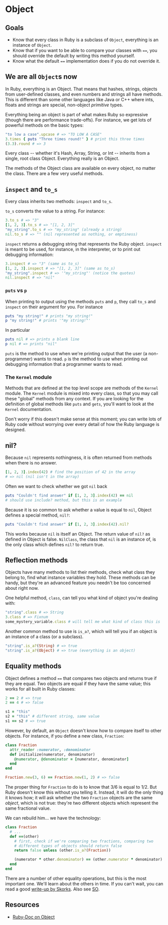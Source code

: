 # Object

## Goals

* Know that every class in Ruby is a subclass of `Object`, everything
  is an instance of `Object`.
* Know that if you want to be able to compare your classes with `==`,
  you should override the default by writing this method yourself.
* Know what the default `==` implementation does if you do not
  override it.

## We are all `Object`s now

In Ruby, everything is an Object. That means that hashes, strings,
objects from user-defined classes, and even numbers and strings all
have methods. This is different than some other languages like Java or
C++ where ints, floats and strings are special, non-object *primitive*
types.

Everything being an object is part of what makes Ruby so expressive
(though there are performance trade-offs). For instance, we get lots
of powerful methods on the basic types:

```ruby
"to low a case".upcase # => "TO LOW A CASE"
3.times { puts "Three times round!" } # print this three times
(3.3).round # => 3
```

Every class -- whether it's Hash, Array, String, or Int -- inherits
from a single, root class Object. Everything really is an Object.

The methods of the Object class are available on every object, no
matter the class. There are a few very useful methods.

## `inspect` and `to_s`

Every class inherits two methods: `inspect` and `to_s`.

`to_s` converts the value to a string. For instance:

```ruby
3.to_s # => "3"
[1, 2, 3].to_s # => "[1, 2, 3]"
"my_string".to_s # => "my_string" (already a string)
nil.to_s # => "" (nil represented as nothing, or emptiness)
```

`inspect` returns a debugging string that represents the Ruby
object. `inspect` is meant to be used, for instance, in the
interpreter, or to print out debugging information:

```ruby
3.inspect # => "3" (same as to_s)
[1, 2, 3].inspect # => "[1, 2, 3]" (same as to_s)
"my_string".inspect # => '"my_string"' (notice the quotes)
nil.inspect # => "nil"
```

### `puts` vs `p`

When printing to output using the methods `puts` and `p`, they call
`to_s` and `inspect` on their argument for you. For instance

```ruby
puts "my string!" # prints "my string!"
p "my string!" # prints '"my string!"'
```

In particular

```ruby
puts nil # => prints a blank line
p nil # => prints "nil"
```

`puts` is the method to use when we're printing output that the user
(a non-programmer) wants to read. `p` is the method to use when
printing out debugging information that a programmer wants to read.

### The `Kernel` module

Methods that are defined at the top level scope are methods of the
`Kernel` module. The `Kernel` module is mixed into every class, so
that you may call these "global" methods from any context. If you are
looking for the definition of global methods like `puts` and `gets`,
you'll want to look at the `Kernel` documentation.

Don't worry if this doesn't make sense at this moment; you can write
lots of Ruby code without worrying over every detail of how the Ruby
language is designed.

## nil?

Because `nil` represents nothingness, it is often returned from
methods when there is no answer.

```ruby
[1, 2, 3].index(42) # find the position of 42 in the array
# => nil (nil isn't in the array)
```

Often we want to check whether we got `nil` back

```ruby
puts "Couldn't find answer" if [1, 2, 3].index(42) == nil
# should use include? method, but this is an example
```

Because it is so common to ask whether a value is equal to `nil`,
Object defines a special method, `nil?`:

```ruby
puts "Couldn't find answer" if [1, 2, 3].index(42).nil?
```

This works because `nil` is itself an Object. The return value of
`nil?` as defined in Object is false. `NilClass`, the class that `nil`
is an instance of, is the only class which defines `nil?` to return
true.

## Reflection methods

Objects have many methods to list their methods, check what class they
belong to, find what instance variables they hold. These methods can
be handy, but they're an advanced feature you needn't be too concerned
about right now.

One helpful method, `class`, can tell you what kind of object you're
dealing with:

```ruby
"string".class # => String
3.class # => Fixnum
some_mystery_variable.class # will tell me what kind of class this is
```

Another common method to use is `is_a?`, which will tell you if an
object is an instance of a class (or a subclass).

```ruby
"string".is_a?(String) # => true
"string".is_a?(Object) # => true (everything is an object)
```

## Equality methods

Object defines a method `==` that compares two objects and returns
true if they are equal. Two objects are equal if they have the same
value; this works for all built in Ruby classes:

```ruby
2 == 2 # => true
2 == 4 # => false

s1 = "this"
s2 = "this" # different string, same value
s1 == s2 # => true
```

However, by default, an `Object` doesn't know how to compare itself to
other objects. For instance, if you define a new class, `Fraction`:

```ruby
class Fraction
  attr_reader :numerator, :denominator
  def initialize(numerator, denominator)
    @numerator, @denominator = [numerator, denominator]
  end
end

Fraction.new(3, 6) == Fraction.new(1, 2) # => false
```

The proper thing for `Fraction` to do is to know that 3/6 is equal to
1/2. But Ruby doesn't know this without you telling it. Instead, it
will do the only thing it knows how; it will ask whether the two
`Fraction` objects are the same *object*, which is not true: they're
two different objects which represent the same fractional value.

We can rebuild him... we have the technology:

```ruby
class Fraction
  # ...
  def ==(other)
    # first, check if we're comparing two fractions, comparing two
    # different types of objects should return false
    return false unless (other.is_a?(Fraction))

    (numerator * other.denominator) == (other.numerator * denominator)
  end
end
```

There are a number of other equality operations, but this is the most
important one. We'll learn about the others in time. If you can't
wait, you can read a good
[write-up by Skorks][skorks-on-equality]. Also see [SO][so-equals].

[skorks-on-equality]: http://www.skorks.com/2009/09/ruby-equality-and-object-comparison/
[so-equals]: http://stackoverflow.com/questions/7156955/whats-the-difference-between-equal-eql-and/7157051#7157051

## Resources

* [Ruby-Doc on Object](http://ruby-doc.org/core-1.9.3/Object.html)

